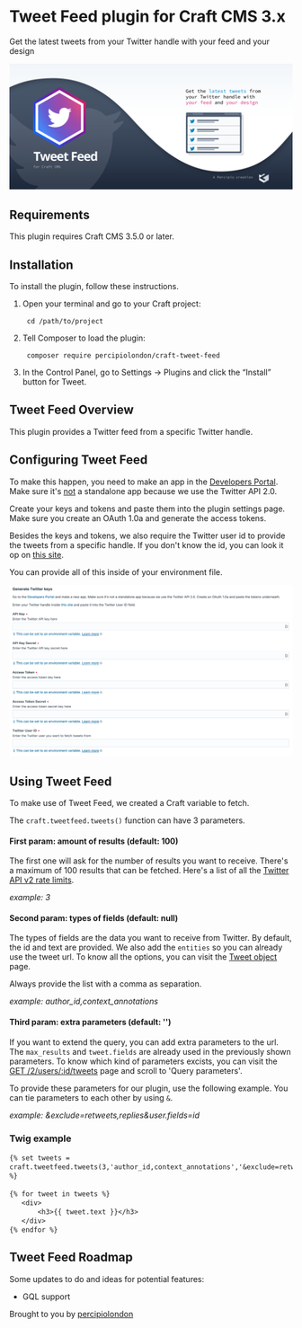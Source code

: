 # Tweet Feed plugin for Craft CMS 3.x

Get the latest tweets from your Twitter handle with your feed and your design

![Screenshot](resources/img/plugin-logo.png)

## Requirements

This plugin requires Craft CMS 3.5.0 or later.

## Installation

To install the plugin, follow these instructions.

1. Open your terminal and go to your Craft project:

        cd /path/to/project

2. Tell Composer to load the plugin:

        composer require percipiolondon/craft-tweet-feed

3. In the Control Panel, go to Settings → Plugins and click the “Install” button for Tweet.

## Tweet Feed Overview

This plugin provides a Twitter feed from a specific Twitter handle. 

## Configuring Tweet Feed

To make this happen, you need to make an app in the <a href="https://developer.twitter.com/en/portal/dashboard" target="_blank">Developers Portal</a>. Make sure it's <u>not</u> a standalone app because we use the Twitter API 2.0.

Create your keys and tokens and paste them into the plugin settings page. Make sure you create an OAuth 1.0a and generate the access tokens.

Besides the keys and tokens, we also require the Twitter user id to provide the tweets from a specific handle. If you don't know the id, you can look it op on <a href="https://codeofaninja.com/tools/find-twitter-id/" target="_blank">this site</a>.

You can provide all of this inside of your environment file.

![Screenshot](resources/img/settings.png)

## Using Tweet Feed

To make use of  Tweet Feed, we created a Craft variable to fetch.

The `craft.tweetfeed.tweets()` function can have 3 parameters. 

#### First param: amount of results (default: 100)
The first one will ask for the number of results you want to receive. There's a maximum of 100 results that can be fetched. Here's a list of all the <a href="https://developer.twitter.com/en/docs/twitter-api/rate-limits" target="_blank">Twitter API v2 rate limits</a>.

<i>example: 3</i>

#### Second param: types of fields (default: null)
The types of fields are the data you want to receive from Twitter. By default, the id and text are provided. We also add the `entities` so you can already use the tweet url. To know all the options, you can visit the <a href="https://developer.twitter.com/en/docs/twitter-api/data-dictionary/object-model/tweet" target="_blank">Tweet object</a> page.

Always provide the list with a comma as separation.

<i>example: author_id,context_annotations</i>

#### Third param: extra parameters (default: '')
If you want to extend the query, you can add extra parameters to the url. The `max_results` and `tweet.fields` are already used in the previously shown parameters. To know which kind of parameters excists, you can visit the <a href="https://developer.twitter.com/en/docs/twitter-api/tweets/timelines/api-reference/get-users-id-tweets" target="_blank">GET /2/users/:id/tweets</a> page and scroll to 'Query parameters'.

To provide these parameters for our plugin, use the following example. You can tie parameters to each other by using `&`.

<i>example: &exclude=retweets,replies&user.fields=id</i>

### Twig example
```
{% set tweets = craft.tweetfeed.tweets(3,'author_id,context_annotations','&exclude=retweets,replies&user.fields=id') %}

{% for tweet in tweets %}
   <div>
       <h3>{{ tweet.text }}</h3>
   </div>
{% endfor %}
```

## Tweet Feed Roadmap

Some updates to do and ideas for potential features:

* GQL support

Brought to you by [percipiolondon](https://percipio.london)
